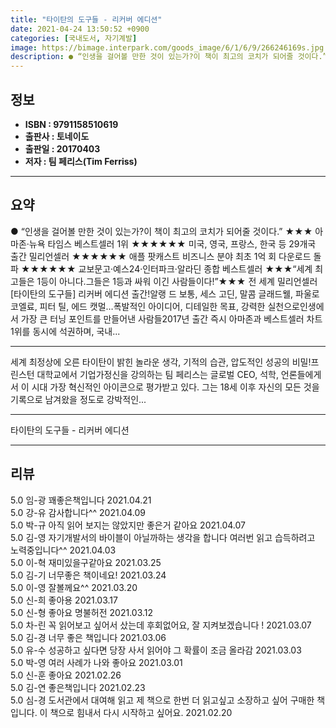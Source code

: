 ```yaml
---
title: "타이탄의 도구들 - 리커버 에디션"
date: 2021-04-24 13:50:52 +0900
categories: [국내도서, 자기계발]
image: https://bimage.interpark.com/goods_image/6/1/6/9/266246169s.jpg
description: ● “인생을 걸어볼 만한 것이 있는가?이 책이 최고의 코치가 되어줄 것이다.” ★★★ 아마존·뉴욕 타임스 베스트셀러 1위 ★★★★★★ 미국, 영국, 프랑스, 한국 등 29개국 출간 밀리언셀러 ★★★★★★ 애플 팟캐스트 비즈니스 분야 최초 1억 회 다운로드 돌파 ★★★★★★ 교보문고·예
---
```


## **정보**

- **ISBN : 9791158510619**
- **출판사 : 토네이도**
- **출판일 : 20170403**
- **저자 : 팀 페리스(Tim Ferriss)**

------



## **요약**

●  “인생을 걸어볼 만한 것이 있는가?이 책이 최고의 코치가 되어줄 것이다.” ★★★ 아마존·뉴욕 타임스 베스트셀러 1위 ★★★★★★ 미국, 영국, 프랑스, 한국 등 29개국 출간 밀리언셀러 ★★★★★★ 애플 팟캐스트 비즈니스 분야 최초 1억 회 다운로드 돌파 ★★★★★★ 교보문고·예스24·인터파크·알라딘 종합 베스트셀러 ★★★“세계 최고들은 1등이 아니다.그들은 1등과 싸워 이긴 사람들이다!”★★★ 전 세계 밀리언셀러 [타이탄의 도구들] 리커버 에디션 출간!알랭 드 보통, 세스 고딘, 말콤 글래드웰, 파울로 코엘료, 피터 틸, 에드 캣멀…폭발적인 아이디어, 디테일한 목표, 강력한 실천으로인생에서 가장 큰 터닝 포인트를 만들어낸 사람들2017년 출간 즉시 아마존과  베스트셀러 차트 1위를 동시에 석권하며, 국내...

------

세계 최정상에 오른 타이탄이 밝힌 놀라운 생각, 기적의 습관, 압도적인 성공의 비밀!프린스턴 대학교에서 기업가정신을 강의하는 팀 페리스는 글로벌 CEO, 석학, 언론들에게서 이 시대 가장 혁신적인 아이콘으로 평가받고 있다. 그는 18세 이후 자신의 모든 것을 기록으로 남겨왔을 정도로 강박적인... 

------


타이탄의 도구들 - 리커버 에디션 

------


## **리뷰** 

5.0 임-광 꽤좋은책입니다 2021.04.21 <br/>5.0 강-유 감사합니다^^ 2021.04.09 <br/>5.0 박-규 아직 읽어 보지는 않았지만 좋은거 같아요 2021.04.07 <br/>5.0 김-영 자기개발서의 바이블이 아닐까하는 생각을 합니다
여러번 읽고 습득하려고 노력중입니다^^ 2021.04.03 <br/>5.0 이-혁 재미있을구같아요 2021.03.25 <br/>5.0 김-기 너무좋은 책이네요! 2021.03.24 <br/>5.0 이-영 잘볼께요^^ 2021.03.20 <br/>5.0 신-희 좋아용 2021.03.17 <br/>5.0 신-형 좋아요 명불허전 2021.03.12 <br/>5.0 차-린 꼭 읽어보고 싶어서 샀는데 후회없어요, 잘 지켜보겠습니다 ! 2021.03.07 <br/>5.0 김-경 너무 좋은 책입니다 2021.03.06 <br/>5.0 유-수 성공하고 싶다면 당장 사서 읽어야 그 확률이 조금 올라감 2021.03.03 <br/>5.0 박-영 여러 사례가 나와 좋아요 2021.03.01 <br/>5.0 신-훈 좋아요 2021.02.26 <br/>5.0 김-연 좋은책입니다 2021.02.23 <br/>5.0 심-경 도서관에서 대여해 읽고 제 책으로 한번 더 읽고싶고 소장하고 싶어 구매한 책입니다. 이 책으로 힘내서 다시 시작하고 싶어요. 2021.02.20 <br/>